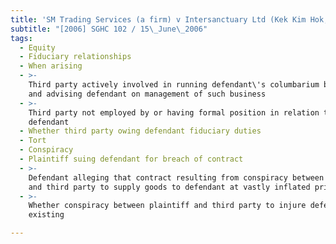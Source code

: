 ```yaml
---
title: 'SM Trading Services (a firm) v Intersanctuary Ltd (Kek Kim Hok, Third Party)'
subtitle: "[2006] SGHC 102 / 15\_June\_2006"
tags:
  - Equity
  - Fiduciary relationships
  - When arising
  - >-
    Third party actively involved in running defendant\'s columbarium business
    and advising defendant on management of such business
  - >-
    Third party not employed by or having formal position in relation to
    defendant
  - Whether third party owing defendant fiduciary duties
  - Tort
  - Conspiracy
  - Plaintiff suing defendant for breach of contract
  - >-
    Defendant alleging that contract resulting from conspiracy between plaintiff
    and third party to supply goods to defendant at vastly inflated prices
  - >-
    Whether conspiracy between plaintiff and third party to injure defendant
    existing

---
```


